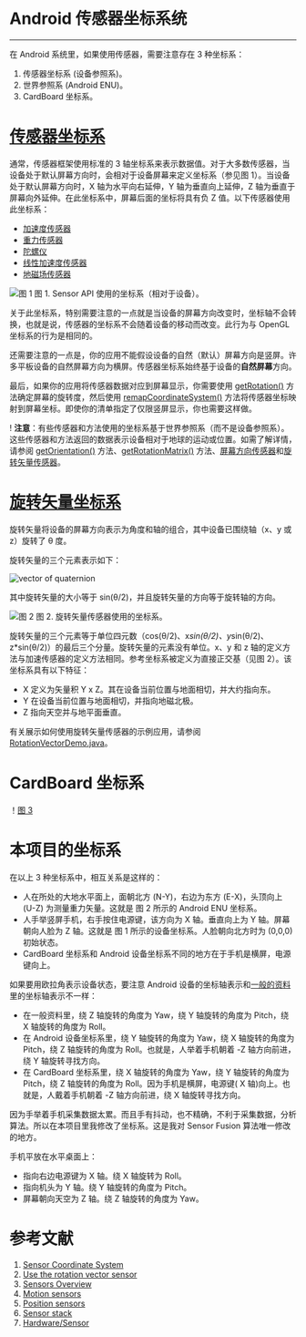 # Android 传感器坐标系统
* * *

在 Android 系统里，如果使用传感器，需要注意存在 3 种坐标系：
1. 传感器坐标系 (设备参照系)。
2. 世界参照系 (Android ENU)。
3. CardBoard 坐标系。

# [传感器坐标系](https://developer.android.com/guide/topics/sensors/sensors_overview#sensors-coords)

通常，传感器框架使用标准的 3 轴坐标系来表示数据值。对于大多数传感器，当设备处于默认屏幕方向时，会相对于设备屏幕来定义坐标系（参见图 1）。当设备处于默认屏幕方向时，X 轴为水平向右延伸，Y 轴为垂直向上延伸，Z 轴为垂直于屏幕向外延伸。在此坐标系中，屏幕后面的坐标将具有负 Z 值。以下传感器使用此坐标系：

* [加速度传感器](https://developer.android.com/guide/topics/sensors/sensors_motion.html#sensors-motion-accel)
* [重力传感器](https://developer.android.com/guide/topics/sensors/sensors_motion.html#sensors-motion-grav)
* [陀螺仪](https://developer.android.com/guide/topics/sensors/sensors_motion.html#sensors-motion-gyro)
* [线性加速度传感器](https://developer.android.com/guide/topics/sensors/sensors_motion.html#sensors-motion-linear)
* [地磁场传感器](https://developer.android.com/guide/topics/sensors/sensors_position.html#sensors-pos-mag)

![图 1](https://developer.android.com/images/axis_device.png)
图 1. Sensor API 使用的坐标系（相对于设备）。

关于此坐标系，特别需要注意的一点就是当设备的屏幕方向改变时，坐标轴不会转换，也就是说，传感器的坐标系不会随着设备的移动而改变。此行为与 OpenGL 坐标系的行为是相同的。

还需要注意的一点是，你的应用不能假设设备的自然（默认）屏幕方向是竖屏。许多平板设备的自然屏幕方向为横屏。传感器坐标系始终基于设备的**自然屏幕**方向。

最后，如果你的应用将传感器数据对应到屏幕显示，你需要使用 [getRotation()](https://developer.android.com/reference/android/view/Display.html#getRotation()) 方法确定屏幕的旋转度，然后使用 [remapCoordinateSystem()](https://developer.android.com/reference/android/hardware/SensorManager.html#remapCoordinateSystem(float[],%20int,%20int,%20float[])) 方法将传感器坐标映射到屏幕坐标。即使你的清单指定了仅限竖屏显示，你也需要这样做。

! **注意**：有些传感器和方法使用的坐标系基于世界参照系（而不是设备参照系）。这些传感器和方法返回的数据表示设备相对于地球的运动或位置。如需了解详情，请参阅 [getOrientation()](https://developer.android.com/reference/android/hardware/SensorManager.html#getOrientation(float[],%20float[])) 方法、[getRotationMatrix()](https://developer.android.com/reference/android/hardware/SensorManager.html#getRotationMatrix(float[],%20float[],%20float[],%20float[])) 方法、[屏幕方向传感器](https://developer.android.com/guide/topics/sensors/sensors_position.html#sensors-pos-orient)和[旋转矢量传感器](https://developer.android.com/guide/topics/sensors/sensors_motion.html#sensors-motion-rotate)。

# [旋转矢量坐标系](https://developer.android.com/guide/topics/sensors/sensors_motion.html#sensors-motion-rotate)

旋转矢量将设备的屏幕方向表示为角度和轴的组合，其中设备已围绕轴（x、y 或 z）旋转了 θ 度。

旋转矢量的三个元素表示如下：

![vector of quaternion](https://developer.android.com/images/guide/topics/sensors/rotational_vec.png)

其中旋转矢量的大小等于 sin(θ/2)，并且旋转矢量的方向等于旋转轴的方向。

![图 2](https://developer.android.com/images/axis_globe.png)
图 2. 旋转矢量传感器使用的坐标系。

旋转矢量的三个元素等于单位四元数（cos(θ/2)、x*sin(θ/2)、y*sin(θ/2)、z*sin(θ/2)）的最后三个分量。旋转矢量的元素没有单位。x、y 和 z 轴的定义方法与加速传感器的定义方法相同。参考坐标系被定义为直接正交基（见图 2）。该坐标系具有以下特征：

* X 定义为矢量积 Y x Z。其在设备当前位置与地面相切，并大约指向东。
* Y 在设备当前位置与地面相切，并指向地磁北极。
* Z 指向天空并与地平面垂直。

有关展示如何使用旋转矢量传感器的示例应用，请参阅 [RotationVectorDemo.java](https://android.googlesource.com/platform/development/+/master/samples/ApiDemos/src/com/example/android/apis/os/RotationVectorDemo.java)。 

# CardBoard 坐标系

！[图 3](https://img-blog.csdn.net/20140401183456562)

# 本项目的坐标系

在以上 3 种坐标系中，相互关系是这样的：
* 人在所处的大地水平面上，面朝北方 (N-Y)，右边为东方 (E-X)，头顶向上 (U-Z) 为测量重力矢量。这就是 图 2 所示的 Android ENU 坐标系。
* 人手举竖屏手机，右手按住电源键，该方向为 X 轴。垂直向上为 Y 轴。屏幕朝向人脸为 Z 轴。这就是 图 1 所示的设备坐标系。人脸朝向北方时为 (0,0,0) 初始状态。
* CardBoard 坐标系和 Android 设备坐标系不同的地方在于手机是横屏，电源键向上。

如果要用欧拉角表示设备状态，要注意 Android 设备的坐标轴表示和[一般的资料](https://en.wikipedia.org/wiki/Euler_angles)里的坐标轴表示不一样：
* 在一般资料里，绕 Z 轴旋转的角度为 Yaw，绕 Y 轴旋转的角度为 Pitch，绕 X 轴旋转的角度为 Roll。
* 在 Android 设备坐标系里，绕 Y 轴旋转的角度为 Yaw，绕 X 轴旋转的角度为 Pitch，绕 Z 轴旋转的角度为 Roll。也就是，人举着手机朝着 -Z 轴方向前进，绕 Y 轴旋转寻找方向。
* 在 CardBoard 坐标系里，绕 X 轴旋转的角度为 Yaw，绕 Y 轴旋转的角度为 Pitch，绕 Z 轴旋转的角度为 Roll。因为手机是横屏，电源键( X 轴)向上。也就是，人戴着手机朝着 -Z 轴方向前进，绕 X 轴旋转寻找方向。

因为手举着手机采集数据太累。而且手有抖动，也不精确，不利于采集数据，分析算法。所以在本项目里我修改了坐标系。这是我对 Sensor Fusion 算法唯一修改的地方。

手机平放在水平桌面上：
* 指向右边电源键为 X 轴。绕 X 轴旋转为 Roll。
* 指向机头为 Y 轴。绕 Y 轴旋转的角度为 Pitch。
* 屏幕朝向天空为 Z 轴。绕 Z 轴旋转的角度为 Yaw。

# 参考文献

1. [Sensor Coordinate System](https://developer.android.com/guide/topics/sensors/sensors_overview#sensors-coords)
1. [Use the rotation vector sensor](https://developer.android.com/guide/topics/sensors/sensors_motion.html#sensors-motion-rotate)
1. [Sensors Overview](https://developer.android.com/guide/topics/sensors/sensors_overview)
1. [Motion sensors](https://developer.android.com/guide/topics/sensors/sensors_motion.html)
1. [Position sensors](https://developer.android.com/guide/topics/sensors/sensors_position.html)
1. [Sensor stack](https://source.android.com/devices/sensors/sensor-stack)
1. [Hardware/Sensor](https://developer.android.com/reference/android/hardware/Sensor.html)

